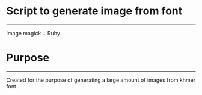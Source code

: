 # Script to generate image from font
---

Image magick + Ruby

# Purpose
---
Created for the purpose of generating a large amount of images from khmer font



